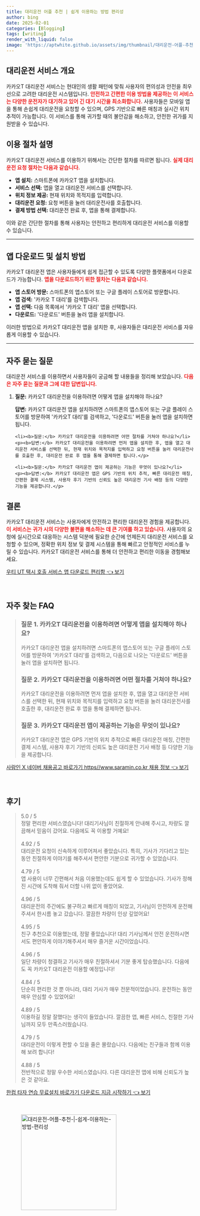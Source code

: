 ```yaml
---
title: 대리운전 어플 추천 | 쉽게 이용하는 방법 편리성
author: bing
date: 2025-02-01
categories: [Blogging]
tags: [writing]
render_with_liquid: false
image: 'https://aptwhite.github.io/assets/img/thumbnail/대리운전-어플-추천-|-쉽게-이용하는-방법-편리성.webp'
---
```



<h2 id='대리운전 서비스 개요'>대리운전 서비스 개요</h2>

<p>카카오T 대리운전 서비스는 현대인의 생활 패턴에 맞춰 사용자의 편의성과 안전을 최우선으로 고려한 대리운전 시스템입니다. <b><span style="color: #ee2323;">안전하고 간편한 이용 방법을 제공하는 이 서비스는 다양한 운전자가 대기하고 있어 긴 대기 시간을 최소화합니다.</span></b> 사용자들은 모바일 앱을 통해 손쉽게 대리운전을 요청할 수 있으며, GPS 기반으로 빠른 매칭과 실시간 위치 추적이 가능합니다. 이 서비스를 통해 귀가할 때의 불안감을 해소하고, 안전한 귀가를 지원받을 수 있습니다.</p>

<h2 id='이용 절차 설명'>이용 절차 설명</h2>

<p>카카오T 대리운전 서비스를 이용하기 위해서는 간단한 절차를 따르면 됩니다. <b><span style="color: #ee2323;">실제 대리운전 요청 절차는 다음과 같습니다.</span></b></p>

<ul>
    <li><b>앱 설치:</b> 스마트폰에 카카오T 앱을 설치합니다.</li>
    <li><b>서비스 선택:</b> 앱을 열고 대리운전 서비스를 선택합니다.</li>
    <li><b>위치 정보 제공:</b> 현재 위치와 목적지를 입력합니다.</li>
    <li><b>대리운전 요청:</b> 요청 버튼을 눌러 대리운전사를 호출합니다.</li>
    <li><b>결제 방법 선택:</b> 대리운전 완료 후, 앱을 통해 결제합니다.</li>
</ul>

<p>이와 같은 간단한 절차를 통해 사용자는 안전하고 편리하게 대리운전 서비스를 이용할 수 있습니다.</p>

<hr />

<h2 id='앱 다운로드 및 설치 방법'>앱 다운로드 및 설치 방법</h2>

<p>카카오T 대리운전 앱은 사용자들에게 쉽게 접근할 수 있도록 다양한 플랫폼에서 다운로드가 가능합니다. <b><span style="color: #ee2323;">앱을 다운로드하기 위한 절차는 다음과 같습니다.</span></b></p>

<ul>
    <li><b>앱 스토어 방문:</b> 스마트폰의 앱스토어 또는 구글 플레이 스토어로 방문합니다.</li>
    <li><b>앱 검색:</b> '카카오 T 대리'를 검색합니다.</li>
    <li><b>앱 선택:</b> 다음 목록에서 '카카오 T 대리' 앱을 선택합니다.</li>
    <li><b>다운로드:</b> '다운로드' 버튼을 눌러 앱을 설치합니다.</li>
</ul>

<p>이러한 방법으로 카카오T 대리운전 앱을 설치한 후, 사용자들은 대리운전 서비스를 자유롭게 이용할 수 있습니다.</p>

<hr />

<h2 id='자주 묻는 질문'>자주 묻는 질문</h2>

<p>대리운전 서비스를 이용하면서 사용자들이 궁금해 할 내용들을 정리해 보았습니다. <b><span style="color: #ee2323;">다음은 자주 묻는 질문과 그에 대한 답변입니다.</span></b></p>

<ol>
    <li><b>질문:</b> 카카오T 대리운전을 이용하려면 어떻게 앱을 설치해야 하나요?</li>
    <p><b>답변:</b> 카카오T 대리운전 앱을 설치하려면 스마트폰의 앱스토어 또는 구글 플레이 스토어를 방문하여 '카카오T 대리'를 검색하고, '다운로드' 버튼을 눌러 앱을 설치하면 됩니다.</p>

    <li><b>질문:</b> 카카오T 대리운전을 이용하려면 어떤 절차를 거쳐야 하나요?</li>
    <p><b>답변:</b> 카카오T 대리운전을 이용하려면 먼저 앱을 설치한 후, 앱을 열고 대리운전 서비스를 선택한 뒤, 현재 위치와 목적지를 입력하고 요청 버튼을 눌러 대리운전사를 호출한 후, 대리운전 완료 후 앱을 통해 결제하면 됩니다.</p>

    <li><b>질문:</b> 카카오T 대리운전 앱이 제공하는 기능은 무엇이 있나요?</li>
    <p><b>답변:</b> 카카오T 대리운전 앱은 GPS 기반의 위치 추적, 빠른 대리운전 매칭, 간편한 결제 시스템, 사용자 후기 기반의 신뢰도 높은 대리운전 기사 배정 등의 다양한 기능을 제공합니다.</p>
</ol>

<h2 id='결론'>결론</h2>

<p>카카오T 대리운전 서비스는 사용자에게 안전하고 편리한 대리운전 경험을 제공합니다. <b><span style="color: #ee2323;">이 서비스는 귀가 시의 다양한 불편을 해소하는 데 큰 기여를 하고 있습니다.</span></b> 사용자의 요청에 실시간으로 대응하는 시스템 덕분에 필요한 순간에 언제든지 대리운전 서비스를 요청할 수 있으며, 정확한 위치 정보 및 결제 시스템을 통해 빠르고 안정적인 서비스를 누릴 수 있습니다. 카카오T 대리운전 서비스를 통해 더 안전하고 편리한 이동을 경험해보세요.</p>


<p><a class="click-button" title="우티 UT 택시 호출 서비스 앱 다운로드 편리함" href="https://aptwhite.github.io/posts/%EC%9A%B0%ED%8B%B0-UT-%ED%83%9D%EC%8B%9C-%ED%98%B8%EC%B6%9C-%EC%84%9C%EB%B9%84%EC%8A%A4-%EC%95%B1-%EB%8B%A4%EC%9A%B4%EB%A1%9C%EB%93%9C-%ED%8E%B8%EB%A6%AC%ED%95%A8/" rel="dofollow">우티 UT 택시 호출 서비스 앱 다운로드 편리함 👈 보기</a></p><br>
<h2 id='자주_찾는_FAQ'>자주 찾는 FAQ</h2>
<div itemscope="" itemtype="https://schema.org/FAQPage"> 
<blockquote> 
<div itemscope="" itemprop="mainEntity" itemtype="https://schema.org/Question"> 
<h3 itemprop="name">질문 1. 카카오T 대리운전을 이용하려면 어떻게 앱을 설치해야 하나요?</h3> 
<div itemscope="" itemprop="acceptedAnswer" itemtype="https://schema.org/Answer"> 
<span itemprop="text"> 
<p>카카오T 대리운전 앱을 설치하려면 스마트폰의 앱스토어 또는 구글 플레이 스토어를 방문하여 '카카오T 대리'를 검색하고, 다음으로 나오는 '다운로드' 버튼을 눌러 앱을 설치하면 됩니다.</p> 
</span> 
</div> 
</div> 

<div itemscope="" itemprop="mainEntity" itemtype="https://schema.org/Question"> 
<h3 itemprop="name">질문 2. 카카오T 대리운전을 이용하려면 어떤 절차를 거쳐야 하나요?</h3> 
<div itemscope="" itemprop="acceptedAnswer" itemtype="https://schema.org/Answer"> 
<span itemprop="text"> 
<p>카카오T 대리운전을 이용하려면 먼저 앱을 설치한 후, 앱을 열고 대리운전 서비스를 선택한 뒤, 현재 위치와 목적지를 입력하고 요청 버튼을 눌러 대리운전사를 호출한 후, 대리운전 완료 후 앱을 통해 결제하면 됩니다.</p> 
</span> 
</div> 
</div> 

<div itemscope="" itemprop="mainEntity" itemtype="https://schema.org/Question"> 
<h3 itemprop="name">질문 3. 카카오T 대리운전 앱이 제공하는 기능은 무엇이 있나요?</h3> 
<div itemscope="" itemprop="acceptedAnswer" itemtype="https://schema.org/Answer"> 
<span itemprop="text"> 
<p>카카오T 대리운전 앱은 GPS 기반의 위치 추적으로 빠른 대리운전 매칭, 간편한 결제 시스템, 사용자 후기 기반의 신뢰도 높은 대리운전 기사 배정 등 다양한 기능을 제공합니다.</p> 
</span> 
</div> 
</div> 

</blockquote> 
</div>
<p><a class="click-button" title="사람인 X 네이버 채용공고 바로가기 https//www.saramin.co.kr 채용 정보" href="https://aptwhite.github.io/posts/%EC%82%AC%EB%9E%8C%EC%9D%B8-X-%EB%84%A4%EC%9D%B4%EB%B2%84-%EC%B1%84%EC%9A%A9%EA%B3%B5%EA%B3%A0-%EB%B0%94%EB%A1%9C%EA%B0%80%EA%B8%B0-httpswww.saramin.co.kr-%EC%B1%84%EC%9A%A9-%EC%A0%95%EB%B3%B4/" rel="dofollow">사람인 X 네이버 채용공고 바로가기 https//www.saramin.co.kr 채용 정보 👈 보기</a></p><br>
<h2 id='후기'>후기</h2>
<div itemscope itemtype="https://schema.org/Product">
  <blockquote>
  <div itemprop="review" itemscope itemtype="https://schema.org/Review">
      <div itemprop="reviewRating" itemscope itemtype="https://schema.org/Rating"> <span itemprop="ratingValue">5.0</span> / <span itemprop="bestRating">5</span> </div>
      <span itemprop="reviewBody">정말 편리한 서비스였습니다! 대리기사님이 친절하게 안내해 주시고, 차량도 깔끔해서 믿음이 갔어요. 다음에도 꼭 이용할 거예요!</span>
  </div>
  <br>
  <div itemprop="review" itemscope itemtype="https://schema.org/Review">
      <div itemprop="reviewRating" itemscope itemtype="https://schema.org/Rating"> <span itemprop="ratingValue">4.92</span> / <span itemprop="bestRating">5</span> </div>
      <span itemprop="reviewBody">대리운전 요청이 신속하게 이루어져서 좋았습니다. 특히, 기사가 기다리고 있는 동안 친절하게 이야기를 해주셔서 편안한 기분으로 귀가할 수 있었습니다.</span>
  </div>
  <br>
  <div itemprop="review" itemscope itemtype="https://schema.org/Review">
      <div itemprop="reviewRating" itemscope itemtype="https://schema.org/Rating"> <span itemprop="ratingValue">4.79</span> / <span itemprop="bestRating">5</span> </div>
      <span itemprop="reviewBody">앱 사용이 너무 간편해서 처음 이용했는데도 쉽게 할 수 있었습니다. 기사가 정해진 시간에 도착해 줘서 더할 나위 없이 좋았어요.</span>
  </div>
  <br>
  <div itemprop="review" itemscope itemtype="https://schema.org/Review">
      <div itemprop="reviewRating" itemscope itemtype="https://schema.org/Rating"> <span itemprop="ratingValue">4.96</span> / <span itemprop="bestRating">5</span> </div>
      <span itemprop="reviewBody">대리운전의 주간에도 불구하고 빠르게 매칭이 되었고, 기사님이 안전하게 운전해 주셔서 한시름 놓고 갔습니다. 깔끔한 차량이 인상 깊었어요!</span>
  </div>
  <br>
  <div itemprop="review" itemscope itemtype="https://schema.org/Review">
      <div itemprop="reviewRating" itemscope itemtype="https://schema.org/Rating"> <span itemprop="ratingValue">4.95</span> / <span itemprop="bestRating">5</span> </div>
      <span itemprop="reviewBody">친구 추천으로 이용했는데, 정말 좋았습니다! 대리 기사님께서 안전 운전하시면서도 편안하게 이야기해주셔서 매우 즐거운 시간이었습니다.</span>
  </div>
  <br>
  <div itemprop="review" itemscope itemtype="https://schema.org/Review">
      <div itemprop="reviewRating" itemscope itemtype="https://schema.org/Rating"> <span itemprop="ratingValue">4.96</span> / <span itemprop="bestRating">5</span> </div>
      <span itemprop="reviewBody">일단 차량이 청결하고 기사가 매우 친절하셔서 기분 좋게 탑승했습니다. 다음에도 꼭 카카오T 대리운전 이용할 예정입니다!</span>
  </div>
  <br>
  <div itemprop="review" itemscope itemtype="https://schema.org/Review">
      <div itemprop="reviewRating" itemscope itemtype="https://schema.org/Rating"> <span itemprop="ratingValue">4.84</span> / <span itemprop="bestRating">5</span> </div>
      <span itemprop="reviewBody">단순히 편리한 것 뿐 아니라, 대리 기사가 매우 전문적이었습니다. 운전하는 동안 매우 안심할 수 있었어요!</span>
  </div>
  <br>
  <div itemprop="review" itemscope itemtype="https://schema.org/Review">
      <div itemprop="reviewRating" itemscope itemtype="https://schema.org/Rating"> <span itemprop="ratingValue">4.89</span> / <span itemprop="bestRating">5</span> </div>
      <span itemprop="reviewBody">이용하길 정말 잘했다는 생각이 들었습니다. 깔끔한 앱, 빠른 서비스, 친절한 기사님까지 모두 만족스러웠습니다.</span>
  </div>
  <br>
  <div itemprop="review" itemscope itemtype="https://schema.org/Review">
      <div itemprop="reviewRating" itemscope itemtype="https://schema.org/Rating"> <span itemprop="ratingValue">4.79</span> / <span itemprop="bestRating">5</span> </div>
      <span itemprop="reviewBody">대리운전이 이렇게 편할 수 있을 줄은 몰랐습니다. 다음에는 친구들과 함께 이용해 보려 합니다!</span>
  </div>
  <br>
  <div itemprop="review" itemscope itemtype="https://schema.org/Review">
      <div itemprop="reviewRating" itemscope itemtype="https://schema.org/Rating"> <span itemprop="ratingValue">4.88</span> / <span itemprop="bestRating">5</span> </div>
      <span itemprop="reviewBody">전반적으로 정말 우수한 서비스였습니다. 다른 대리운전 앱에 비해 신뢰도가 높은 것 같아요.</span>
  </div>
  </blockquote>
</div>
<p><a class="click-button" title="한컴 타자 연습 무료설치 바로가기 다운로드 지금 시작하기" href="https://aptwhite.github.io/posts/%ED%95%9C%EC%BB%B4-%ED%83%80%EC%9E%90-%EC%97%B0%EC%8A%B5-%EB%AC%B4%EB%A3%8C%EC%84%A4%EC%B9%98-%EB%B0%94%EB%A1%9C%EA%B0%80%EA%B8%B0-%EB%8B%A4%EC%9A%B4%EB%A1%9C%EB%93%9C-%EC%A7%80%EA%B8%88-%EC%8B%9C%EC%9E%91%ED%95%98%EA%B8%B0/" rel="dofollow">한컴 타자 연습 무료설치 바로가기 다운로드 지금 시작하기 👈 보기</a></p><br>
<figure class="image"><img src="https://aptwhite.github.io/assets/img/thumbnail/대리운전-어플-추천-|-쉽게-이용하는-방법-편리성.webp" alt="대리운전-어플-추천-|-쉽게-이용하는-방법-편리성" width="256" height="256"></figure>